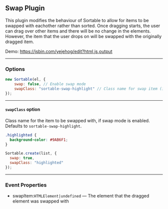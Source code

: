 ## Swap Plugin
This plugin modifies the behaviour of Sortable to allow for items to be swapped with eachother rather than sorted. Once dragging starts, the user can drag over other items and there will be no change in the elements. However, the item that the user drops on will be swapped with the originally dragged item.

Demo: https://jsbin.com/yejehog/edit?html,js,output


---


### Options

```js
new Sortable(el, {
	swap: false, // Enable swap mode
	swapClass: "sortable-swap-highlight" // Class name for swap item (if swap mode is enabled)
});
```


---


#### `swapClass` option
Class name for the item to be swapped with, if swap mode is enabled. Defaults to `sortable-swap-highlight`.

```css
.highlighted {
  background-color: #9AB6F1;
}
```

```js
Sortable.create(list, {
  swap: true,
  swapClass: "highlighted"
});
```


---


### Event Properties
 - swapItem:`HTMLElement|undefined` — The element that the dragged element was swapped with
